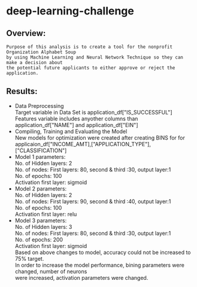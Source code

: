 # deep-learning-challenge
## Overview:
    Purpose of this analysis is to create a tool for the nonprofit Organization Alphabet Soup
    by using Machine Learning and Neural Network Technique so they can make a decision about
    the potential future applicants to either approve or reject the application.
## Results:
<ul>
  <li>Data Preprocessing</li>
      Target variable in Data Set is application_df["IS_SUCCESSFUL"]<br>
      Features variable includes anyother columns than application_df["NAME"] and application_df["EIN"]<br>
  <li>Compiling, Training and Evaluating the Model</li>
      New models for optimization were created after creating BINS for for applicaion_df["INCOME_AMT],["APPLICATION_TYPE"],["CLASSIFICATION"]<br>
      <li>Model 1 parameters:</li>
          No. of Hidden layers: 2<br>
          No. of nodes: First layers: 80, second & third :30, output layer:1<br>
          No. of epochs: 100<br>
          Activation first layer: sigmoid<br>
      <li>Model 2 parameters:</li>
          No. of Hidden layers: 2<br>
          No. of nodes: First layers: 90, second & third :40, output layer:1<br>
          No. of epochs: 100<br>
          Activation first layer: relu<br>
      <li>Model 3 parameters:</li>
          No. of Hidden layers: 3<br>
          No. of nodes: First layers: 80, second & third :30, output layer:1<br>
          No. of epochs: 200<br>
          Activation first layer: sigmoid<br>
    Based on above changes to model, accuracy could not be increased to 75% target.<br>
    In order to increase the model performance, bining parameters were changed, number of neurons<br>
    were increased, activation parameters were changed.<br>
    
</ul>
